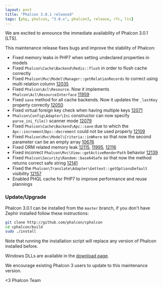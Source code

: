 ```yaml
---
layout: post
title: "Phalcon 3.0.1 released"
tags: [php, phalcon, "3.0.x", phalcon3, release, rfc, lts]
---
```


We are excited to announce the immediate availability of Phalcon 3.0.1 [LTS].

This maintenance release fixes bugs and improve the stability of Phalcon:

<!--more-->
- Fixed memory leaks in PHP7 when setting undeclared properties in models
- Fixed `Phalcon\Cache\Backend\Redis::flush` in order to flush cache correctly
- Fixed `Phalcon\Mvc\Model\Manager::getRelationRecords` to correct using multi relation column [12035](https://github.com/phalcon/cphalcon/issues/12035)
- Fixed `Phalcon\Acl\Resource`. Now it implements `Phalcon\Acl\ResourceInterface` [11959](https://github.com/phalcon/cphalcon/issues/11959)
- Fixed `save` method for all cache backends. Now it updates the `_lastKey` property correctly [12050](https://github.com/phalcon/cphalcon/issues/12050)
- Fixed virtual foreign key check when having multiple keys [12071](https://github.com/phalcon/cphalcon/issues/12071)
- `Phalcon\Config\Adapter\Ini` constructor can now specify `parse_ini_file()` scanner mode [12079](https://github.com/phalcon/cphalcon/issues/12079)
- Fixed `Phalcon\Cache\Backend\Apc::save` due to which the `Apc::increment`/`Apc::decrement` could not be used properly [12109](https://github.com/phalcon/cphalcon/issues/12109)
- Fixed `Phalcon\Mvc\Model\Criteria::inWhere` so that now the second parameter can be an empty array [10676](https://github.com/phalcon/cphalcon/issues/10676)
- Fixed ORM related memory leak [12115](https://github.com/phalcon/cphalcon/issues/12115), [11995](https://github.com/phalcon/cphalcon/issues/11995), [12116](https://github.com/phalcon/cphalcon/issues/12116)
- Fixed incorrect `Phalcon\Mvc\View::getActiveRenderPath` behavior [12139](https://github.com/phalcon/cphalcon/issues/12139)
- Fixed `Phalcon\Security\Random::base64Safe` so that now the method returns correct safe string [12141](https://github.com/phalcon/cphalcon/issues/12141)
- Fixed the `Phalcon\Translate\Adapter\Gettext::getOptionsDefault` visibility [12157](https://github.com/phalcon/cphalcon/issues/12157)
- Enabled PHQL cache for PHP7 to improve performance and reuse plannings

### Update/Upgrade

Phalcon 3.0.1 can be installed from the `master` branch, if you don't have Zephir installed follow these instructions:

```sh
git clone http://github.com/phalcon/cphalcon
cd cphalcon/build
sudo ./install
```

Note that running the installation script will replace any version of Phalcon installed before.

Windows DLLs are available in the [download page](https://phalconphp.com/en/download/windows).

We encourage existing Phalcon 3 users to update to this maintenance version.

<3 Phalcon Team

